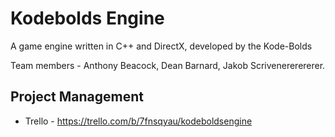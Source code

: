 # Kodebolds Engine

A game engine written in C++ and DirectX, developed by the Kode-Bolds

Team members - Anthony Beacock, Dean Barnard, Jakob Scrivenererererer.

## Project Management
* Trello - https://trello.com/b/7fnsqyau/kodeboldsengine
